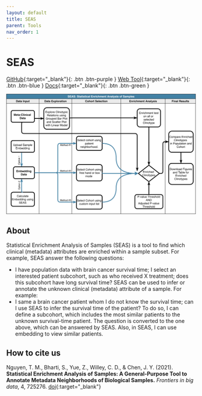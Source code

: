 ```yaml
---
layout: default
title: SEAS
parent: Tools
nav_order: 1
---
```

# SEAS

[GitHub](https://github.com/aimed-uab/SEAS){:target="_blank"}{: .btn .btn-purple } 
[Web Tool](https://aimed-lab.shinyapps.io/SEAS/){:target="_blank"}{: .btn .btn-blue }
[Docs](https://aimed-uab.github.io/SEAS/){:target="_blank"}{: .btn .btn-green }

![Alt text](/assets/images/SEAS.png?raw=true "SEAS workflow")

## About

Statistical Enrichment Analysis of Samples (SEAS) is a tool to find which clinical (metadata) attributes are enriched within a sample subset. For example, SEAS answer the following questions:
* I have population data with brain cancer survival time; I select an interested patient subcohort, such as who received X treatment; does this subcohort have long survival time?
SEAS can be used to infer or annotate the unknown clinical (metadata) attribute of a sample. For example:
* I same a brain cancer patient whom I do not know the survival time; can I use SEAS to infer the survival time of the patient?
To do so, I can define a subcohort, which includes the most similar patients to the unknown survival-time patient. The question is converted to the one above, which can be answered by SEAS. Also, in SEAS, I can use embedding to view similar patients.

## How to cite us

Nguyen, T. M., Bharti, S., Yue, Z., Willey, C. D., & Chen, J. Y. (2021). **Statistical Enrichment Analysis of Samples: A General-Purpose Tool to Annotate Metadata Neighborhoods of Biological Samples.** _Frontiers in big data_, 4, 725276.  <span class="fs-3">[doi](https://doi.org/10.3389/fdata.2021.725276){:target="_blank"}</span>
